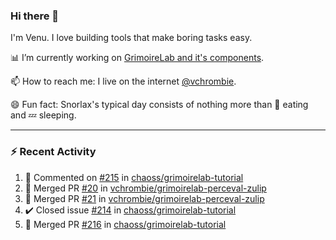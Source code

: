 ### Hi there 👋

I'm Venu. I love building tools that make boring tasks easy.

📊 I’m currently working on [GrimoireLab and it's components](https://chaoss.github.io/grimoirelab).

📫 How to reach me: I live on the internet [@vchrombie](https://www.google.co.in/search?q=vchrombie).

😄 Fun fact: Snorlax's typical day consists of nothing more than :doughnut: eating and :zzz: sleeping.

---

### :zap: Recent Activity

<!--RECENT_ACTIVITY:start-->
1. 💬 Commented on [#215](https://github.com/chaoss/grimoirelab-tutorial/pull/215#issuecomment-1297973495) in [chaoss/grimoirelab-tutorial](https://github.com/chaoss/grimoirelab-tutorial)
2. 🎉 Merged PR [#20](https://github.com/vchrombie/grimoirelab-perceval-zulip/pull/20) in [vchrombie/grimoirelab-perceval-zulip](https://github.com/vchrombie/grimoirelab-perceval-zulip)
3. 🎉 Merged PR [#21](https://github.com/vchrombie/grimoirelab-perceval-zulip/pull/21) in [vchrombie/grimoirelab-perceval-zulip](https://github.com/vchrombie/grimoirelab-perceval-zulip)
4. ✔️ Closed issue [#214](https://github.com/chaoss/grimoirelab-tutorial/issues/214) in [chaoss/grimoirelab-tutorial](https://github.com/chaoss/grimoirelab-tutorial)
5. 🎉 Merged PR [#216](https://github.com/chaoss/grimoirelab-tutorial/pull/216) in [chaoss/grimoirelab-tutorial](https://github.com/chaoss/grimoirelab-tutorial)
<!--RECENT_ACTIVITY:end-->

<!--
**vchrombie/vchrombie** is a ✨ _special_ ✨ repository because its `README.md` (this file) appears on your GitHub profile.

Here are some ideas to get you started:

- 🔭 I’m currently working on ...
- 🌱 I’m currently learning ...
- 👯 I’m looking to collaborate on ...
- 🤔 I’m looking for help with ...
- 💬 Ask me about ...
- 📫 How to reach me: ...
- 😄 Pronouns: ...
- ⚡ Fun fact: ...
-->

